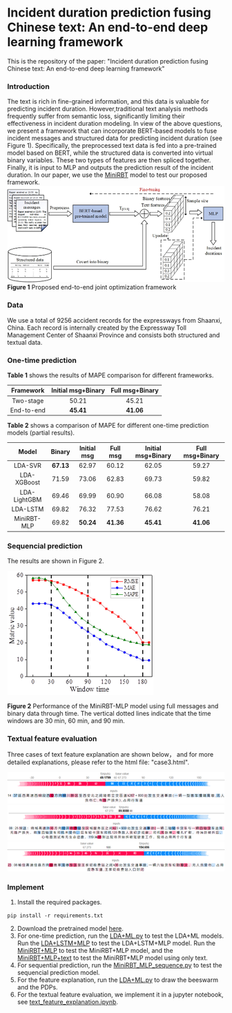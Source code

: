 # Incident duration prediction fusing Chinese text: An end-to-end deep learning framework
This is the repository of the paper: "Incident duration prediction fusing Chinese text: An end-to-end deep learning framework"
### Introduction
The text is rich in fine-grained information, and this data is valuable for predicting incident duration. However,traditional text analysis methods frequently suffer from semantic loss, significantly limiting their effectiveness in incident duration modeling.
In view of the above questions, we present a framework that can incorporate BERT-based models to fuse incident messages and structured data for predicting incident duration (see Figure 1).
Specifically, the preprocessed text data is fed into a pre-trained model based on BERT, while the structured data is converted into virtual binary variables. These two types of features are then spliced together. Finally, it is input to MLP and outputs the prediction result of the incident duration.
In our paper, we use the [MiniRBT](https://github.com/iflytek/MiniRBT) model to test our proposed framework.
![Framework](docs/framework.jpg) 
**Figure 1** Proposed end-to-end joint optimization framework
### Data
We use a total of 9256 accident records for the expressways from Shaanxi, China.  Each record is internally created by the Expressway Toll Management Center of Shaanxi Province and consists both structured and textual data.
### One-time prediction
**Table 1** shows the results of MAPE comparison for different frameworks.

| Framework | Initial msg+Binary | Full msg+Binary |
| :---: |:------------------:|:---------------:|
| Two-stage |       50.21        |      45.21      |
| End-to-end |     **45.41**      |    **41.06**    |

**Table 2** shows a comparison of MAPE for different one-time prediction models (partial results).

|    Model     |  Binary   | Initial msg | Full msg  | Initial msg+Binary | Full msg+Binary |
|:------------:|:---------:|:-----------:|:---------:|:------------------:|:---------------:|
|   LDA-SVR    | **67.13** |    62.97    |   60.12   |       62.05        |      59.27      |
| LDA-XGBoost  |   71.59   |    73.06    |   62.83   |       69.73        |      59.82      |
| LDA-LightGBM |   69.46   |    69.99    |   60.90   |       66.08        |      58.08      |
|   LDA-LSTM   |   69.82   |    76.32    |   77.53   |       76.62        |      76.21      |
| MiniRBT-MLP  |   69.82   |  **50.24**  | **41.36** |     **45.41**      |    **41.06**    |
### Sequencial prediction
The results are shown in Figure 2.

![Framework](docs/sequencial.jpg)

**Figure 2** Performance of the MiniRBT-MLP model using full messages and binary data through time. The vertical dotted lines indicate that the time windows are 30 min, 60 min, and 90 min.
### Textual feature evaluation
Three cases of text feature explanation are shown below， and for more detailed explanations, please refer to the html file: "case3.html".

![Framework](docs/case1.jpg)
![Framework](docs/case2.jpg)
![Framework](docs/case3.jpg)

### Implement
1. Install the required packages.
```angular2html
pip install -r requirements.txt
```
2. Download the pretrained model [here](https://github.com/iflytek/MiniRBT).
3. For one-time prediction, run the [LDA+ML.py](https://github.com/dtGaoP/accident_duration_predict/blob/master/LDA%2BML.py) to test the LDA+ML models. 
Run the [LDA+LSTM+MLP](https://github.com/dtGaoP/accident_duration_predict/blob/master/LDA%2BLSTM%2BMLP.py) to test the LDA+LSTM+MLP model.
Run the [MiniRBT+MLP](https://github.com/dtGaoP/accident_duration_predict/blob/master/MiniRBT%2BMLP.py) to test the MiniRBT+MLP model, and the [MiniRBT+MLP+text](https://github.com/dtGaoP/accident_duration_predict/blob/master/MiniRBT_MLP_text.py) to test the MiniRBT+MLP model using only text. 
4. For sequential prediction, run the [MiniRBT_MLP_sequence.py](https://github.com/dtGaoP/accident_duration_predict/blob/master/MiniRBT_MLP_sequence.py) to test the sequencial prediction model.
5. For the feature explanation, run the [LDA+ML.py](https://github.com/dtGaoP/accident_duration_predict/blob/master/LDA%2BML.py) to draw the beeswarm and the PDPs.
6. For the textual feature evaluation, we implement it in a jupyter notebook, see [text_feature_explanation.ipynb](https://github.com/dtGaoP/accident_duration_predict/blob/master/text_feature_explanation.ipynb).
